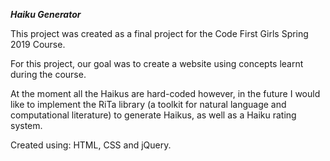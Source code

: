 ***Haiku Generator***

This project was created as a final project for the Code First Girls Spring 2019 Course.

For this project, our goal was to create a website using concepts learnt during the course. 

At the moment all the Haikus are hard-coded however, in the future I would like to implement the RiTa library (a toolkit for natural language and computational literature) to generate Haikus, as well as a Haiku rating system. 

Created using: HTML, CSS and jQuery. 
